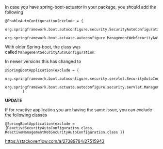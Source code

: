 In case you have spring-boot-actuator in your package, you should add the following

```
@EnableAutoConfiguration(exclude = {
        org.springframework.boot.autoconfigure.security.SecurityAutoConfiguration.class,
        org.springframework.boot.actuate.autoconfigure.ManagementWebSecurityAutoConfiguration.class})
```

With older Spring-boot, the class was called `ManagementSecurityAutoConfiguration`.

In newer versions this has changed to

```
@SpringBootApplication(exclude = {
        org.springframework.boot.autoconfigure.security.servlet.SecurityAutoConfiguration.class,
        org.springframework.boot.actuate.autoconfigure.security.servlet.ManagementWebSecurityAutoConfiguration.class}
        )
```

**UPDATE**

If for reactive application you are having the same issue, you can exclude the following classes

```
@SpringBootApplication(exclude = {ReactiveSecurityAutoConfiguration.class, ReactiveManagementWebSecurityAutoConfiguration.class })
```

https://stackoverflow.com/a/27389784/27515943